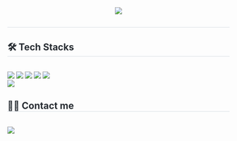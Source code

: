 <div align= "center">
    <img src="https://capsule-render.vercel.app/api?type=waving&color=gradient&height=120&text=JSP-MVC2%20PROJECT&animation=&fontColor=000000&fontSize=60" />
    </div>
    <div style="text-align: left;"> 
    <h2 style="border-bottom: 1px solid #d8dee4; color: #282d33;">  </h2>  
    <div style="font-weight: 700; font-size: 15px; text-align: left; color: #282d33;">  </div> 
    </div>
    <div style="text-align: left;">
    <h2 style="border-bottom: 1px solid #d8dee4; color: #282d33;"> 🛠️ Tech Stacks </h2> <br> 
    <div style="margin: ; text-align: left;" "text-align: left;"> <img src="https://img.shields.io/badge/Apache Tomcat-F8DC75?style=for-the-badge&logo=Apache Tomcat&logoColor=white">
          <img src="https://img.shields.io/badge/Github-181717?style=for-the-badge&logo=Github&logoColor=white">
          <img src="https://img.shields.io/badge/Java-007396?style=for-the-badge&logo=Java&logoColor=white">
          <img src="https://img.shields.io/badge/Javascript-F7DF1E?style=for-the-badge&logo=Javascript&logoColor=white">
          <img src="https://img.shields.io/badge/Oracle-F80000?style=for-the-badge&logo=Oracle&logoColor=white">
          <br/><img src="https://img.shields.io/badge/Notion-000000?style=for-the-badge&logo=Notion&logoColor=white">
          </div>
    </div>
    <div style="text-align: left;">
    <h2 style="border-bottom: 1px solid #d8dee4; color: #282d33;"> 🧑‍💻 Contact me </h2> <br> 
    <div style="text-align: left;"> <a href=https://rich-angle-6ab.notion.site/5d787601aa164273b64d9c23c46da6ba?v=c9fc3bc91707475b8497185b2a8b4bed&pvs=4> <img src="https://img.shields.io/badge/Notion-000000?style=for-the-badge&logo=Notion&logoColor=white&link=https://rich-angle-6ab.notion.site/5d787601aa164273b64d9c23c46da6ba?v=c9fc3bc91707475b8497185b2a8b4bed&pvs=4"> </a>
          </div>  <br> 
    <div style="text-align: left;">  </div> 
    </div>
    
